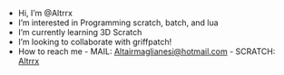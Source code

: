 -  Hi, I’m @Altrrx
-  I’m interested in Programming scratch, batch, and lua
-  I’m currently learning 3D Scratch
-  I’m looking to collaborate with griffpatch!
-  How to reach me  - MAIL: Altairmaglianesi@hotmail.com - SCRATCH: [Altrrx](scratch.mit.edu.com/users/Altrrx)

<!---
Altrrx/Altrrx is a ✨ special ✨ repository because its `README.md` (this file) appears on your GitHub profile.
You can click the Preview link to take a look at your changes.
--->
